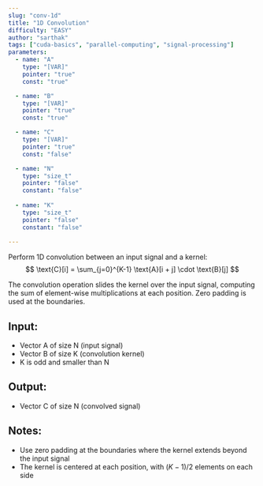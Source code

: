 ```yaml
---
slug: "conv-1d"
title: "1D Convolution"
difficulty: "EASY"
author: "sarthak"
tags: ["cuda-basics", "parallel-computing", "signal-processing"]
parameters:
  - name: "A"
    type: "[VAR]"
    pointer: "true"
    const: "true"

  - name: "B" 
    type: "[VAR]"
    pointer: "true"
    const: "true"

  - name: "C" 
    type: "[VAR]"
    pointer: "true"
    const: "false"

  - name: "N"
    type: "size_t"
    pointer: "false"
    constant: "false"
    
  - name: "K" 
    type: "size_t"
    pointer: "false"
    constant: "false"
    
---
```


Perform 1D convolution between an input signal and a kernel:
$$
\text{C}[i] = \sum_{j=0}^{K-1} \text{A}[i + j] \cdot \text{B}[j]
$$

The convolution operation slides the kernel over the input signal, computing the sum of element-wise multiplications at each position. Zero padding is used at the boundaries.

## Input:
- Vector $\text{A}$ of size $\text{N}$ (input signal)
- Vector $\text{B}$ of size $\text{K}$ (convolution kernel)
- $\text{K}$ is odd and smaller than $\text{N}$

## Output:
- Vector $\text{C}$ of size $\text{N}$ (convolved signal)

## Notes:
- Use zero padding at the boundaries where the kernel extends beyond the input signal
- The kernel is centered at each position, with $(K-1)/2$ elements on each side
